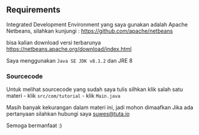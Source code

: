 ## Requirements
Integrated Development Environment 
yang saya gunakan adalah Apache Netbeans, silahkan kunjungi : https://github.com/apache/netbeans

bisa kalian download versi terbarunya https://netbeans.apache.org/download/index.html

Saya menggunakan `Java SE JDK v8.1.2` dan JRE 8

### Sourcecode
Untuk melihat sourcecode yang sudah saya tulis silhkan klik salah satu materi - klik `src/com/tutorial` - klik `Main.java`

Masih banyak kekurangan dalam materi ini, jadi mohon dimaafkan
Jika ada pertanyaan silahkan hubungi saya suwes@tuta.io

Semoga bermanfaat :)
